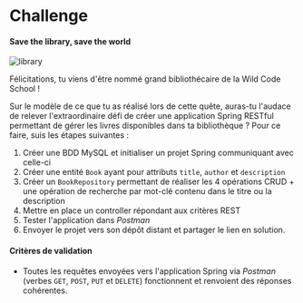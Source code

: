 # Challenge

#### Save the library, save the world

![library](http://images.innoveduc.fr/java/spring_rest/library.jpg)

Félicitations, tu viens d'être nommé grand bibliothécaire de la Wild Code School !

Sur le modèle de ce que tu as réalisé lors de cette quête, auras-tu l'audace de relever l'extraordinaire défi de créer une application Spring RESTful permettant de gérer les livres disponibles dans ta bibliothèque ? Pour ce faire, suis les étapes suivantes :

1.  Créer une BDD MySQL et initialiser un projet Spring communiquant avec celle-ci
2.  Créer une entité  `Book`  ayant pour attributs  `title`,  `author`  et  `description`
3.  Créer un  `BookRepository`  permettant de réaliser les 4 opérations CRUD + une opération de recherche par mot-clé contenu dans le titre ou la description
4.  Mettre en place un controller répondant aux critères REST
5.  Tester l'application dans  _Postman_
6.  Envoyer le projet vers son dépôt distant et partager le lien en solution.

#### Critères de validation

-   Toutes les requêtes envoyées vers l'application Spring via  _Postman_  (verbes  `GET`,  `POST`,  `PUT`  et  `DELETE`) fonctionnent et renvoient des réponses cohérentes.